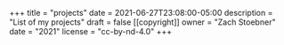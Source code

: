 +++
title = "projects"
date = 2021-06-27T23:08:00-05:00
description = "List of my projects"
draft = false
[[copyright]]
  owner = "Zach Stoebner"
  date = "2021"
  license = "cc-by-nd-4.0"
+++
